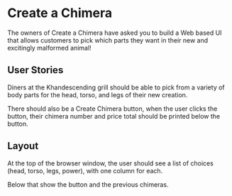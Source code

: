 # Create a Chimera

The owners of Create a Chimera have asked you to build a Web based UI that allows customers to pick which parts they want in their new and excitingly malformed animal!

## User Stories

Diners at the Khandescending grill should be able to pick from a variety of body parts for the head, torso, and legs of their new creation.

There should also be a Create Chimera button, when the user clicks the button, their chimera number and price total should be printed below the button.

## Layout

At the top of the browser window, the user should see a list of choices (head, torso, legs, power), with one column for each.

Below that show the button and the previous chimeras.